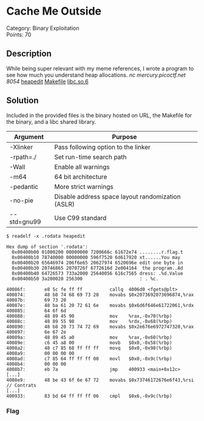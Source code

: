 # Cache Me Outside
Category: Binary Exploitation\
Points: 70

## Description
While being super relevant with my meme references, I wrote a program to see how much you understand heap allocations. *nc mercury.picoctf.net 8054* [heapedit](https://mercury.picoctf.net/static/85f5530e5e150bf7d34b46fabbb11933/heapedit) [Makefile](https://mercury.picoctf.net/static/85f5530e5e150bf7d34b46fabbb11933/Makefile) [libc.so.6](https://mercury.picoctf.net/static/85f5530e5e150bf7d34b46fabbb11933/libc.so.6)

## Solution
Included in the provided files is the binary hosted on URL, the Makefile for the binary, and a libc shared library.

| Argument    | Purpose                                           |
| ----------- | ------------------------------------------------- |
| -Xlinker    | Pass following option to the linker               |
| -rpath=./   | Set run-time search path                          |
| -Wall       | Enable all warnings                               |
| -m64        | 64 bit architecture                               |
| -pedantic   | More strict warnings                              |
| -no-pie     | Disable address space layout randomization (ASLR) |
| --std=gnu99 | Use C99 standard                                  |


```
$ readelf -x .rodata heapedit

Hex dump of section '.rodata':
  0x00400b00 01000200 00000000 7200666c 61672e74 ........r.flag.t
  0x00400b10 78740000 00000000 596f7520 6d617920 xt......You may 
  0x00400b20 65646974 206f6e65 20627974 6520696e edit one byte in
  0x00400b30 20746865 2070726f 6772616d 2e004164  the program..Ad
  0x00400b40 64726573 733a2000 25640056 616c7565 dress: .%d.Value
  0x00400b50 3a200020 256300                     : . %c.
```

```
40086f:       e8 5c fe ff ff          callq  4006d0 <fgets@plt>
400874:       48 b8 74 68 69 73 20    movabs $0x2073692073696874,%rax
40087b:       69 73 20 
40087e:       48 ba 61 20 72 61 6e    movabs $0x6d6f646e61722061,%rdx
400885:       64 6f 6d 
400888:       48 89 45 90             mov    %rax,-0x70(%rbp)
40088c:       48 89 55 98             mov    %rdx,-0x68(%rbp)
400890:       48 b8 20 73 74 72 69    movabs $0x2e676e6972747320,%rax
400897:       6e 67 2e 
40089a:       48 89 45 a0             mov    %rax,-0x60(%rbp)
40089e:       c6 45 a8 00             movb   $0x0,-0x58(%rbp)
4008a2:       48 c7 85 68 ff ff ff    movq   $0x0,-0x98(%rbp)
4008a9:       00 00 00 00 
4008ad:       c7 85 64 ff ff ff 00    movl   $0x0,-0x9c(%rbp)
4008b4:       00 00 00 
4008b7:       eb 7a                   jmp    400933 <main+0x12c>
[...]
4008e9:       48 be 43 6f 6e 67 72    movabs $0x73746172676e6f43,%rsi // Contrats
[...]
400933:       83 bd 64 ff ff ff 06    cmpl   $0x6,-0x9c(%rbp)
```


### Flag
```
```